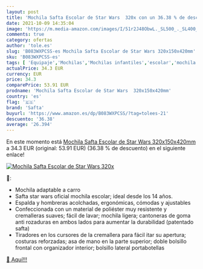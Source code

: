 ```yaml
---
layout: post
title: 'Mochila Safta Escolar de Star Wars  320x con un 36.38 % de descuento'
date: 2021-10-09 14:35:04
image: 'https://m.media-amazon.com/images/I/51r2J48ObwL._SL500_._SL400_.jpg'
comments: true
category: ofertas
author: 'tole.es'
slug: 'B083WXPCSS-es Mochila Safta Escolar de Star Wars 320x150x420mm'
sku: 'B083WXPCSS-es'
tags: [ 'Equipaje','Mochilas','Mochilas infantiles','escolar','mochila','safta', ]
actualPrice: 34.3 EUR
currency: EUR
price: 34.3
comparePrice: 53.91 EUR
prodname: 'Mochila Safta Escolar de Star Wars  320x150x420mm'
country: 'es'
flag: '🇪🇸'
brand: 'Safta'
buyurl: 'https://www.amazon.es/dp/B083WXPCSS/?tag=tolees-21'
descuento: '36.38'
average: '26.394'
---
```


En este momento está [Mochila Safta Escolar de Star Wars  320x150x420mm](https://www.amazon.es/dp/B083WXPCSS/?tag=tolees-21) a 34.3 EUR (original: 53.91 EUR) (36.38 %  de descuento) en el siguiente enlace!

[![Mochila Safta Escolar de Star Wars  320x](https://m.media-amazon.com/images/I/51r2J48ObwL._SL500_._SL400_.jpg)](https://www.amazon.es/dp/B083WXPCSS/?tag=tolees-21)

🔎:

- Mochila adaptable a carro
- Safta star wars oficial mochila escolar; ideal desde los 14 años.
- Espalda y hombreras acolchadas, ergonómicas, cómodas y ajustables
- Confeccionada con un material de poliéster muy resistente y cremalleras suaves; fácil de lavar; mochila ligera; cantoneras de goma anti rozaduras en ambos lados para aumentar la durabilidad (patentado safta)
- Tiradores en los cursores de la cremallera para fácil itar su apertura; costuras reforzadas; asa de mano en la parte superior; doble bolsillo frontal con organizador interior; bolsillo lateral portabotellas

[🛒 Aquí!!!](https://www.amazon.es/dp/B083WXPCSS/?tag=tolees-21)
